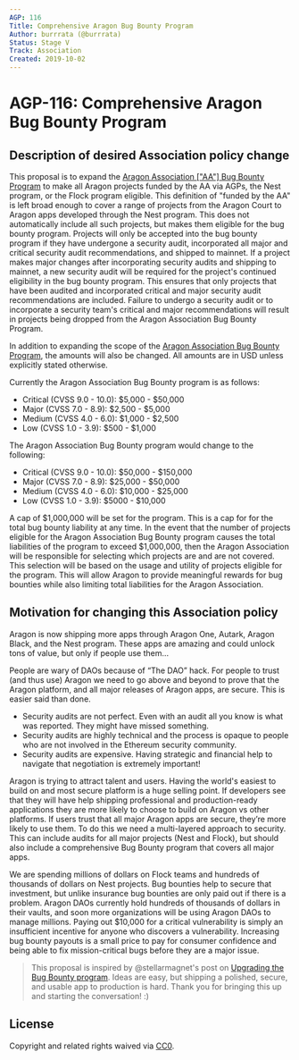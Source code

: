 ```yaml
---
AGP: 116
Title: Comprehensive Aragon Bug Bounty Program
Author: burrrata (@burrrata)
Status: Stage V
Track: Association
Created: 2019-10-02
---
```


# AGP-116: Comprehensive Aragon Bug Bounty Program

## Description of desired Association policy change

This proposal is to expand the [Aragon Association ["AA"] Bug Bounty Program](https://wiki.aragon.org/association/security/bug_bounty/) to make all Aragon projects funded by the AA via AGPs, the Nest program, or the Flock program eligible. This definition of "funded by the AA" is left broad enough to cover a range of projects from the Aragon Court to Aragon apps developed through the Nest program. This does not automatically include all such projects, but makes them eligible for the bug bounty program. Projects will only be accepted into the bug bounty program if they have undergone a security audit, incorporated all major and critical security audit recommendations, and shipped to mainnet. If a project makes major changes after incorporating security audits and shipping to mainnet, a new security audit will be required for the project's continued eligibility in the bug bounty program. This ensures that only projects that have been audited and incorporated critical and major security audit recommendations are included. Failure to undergo a security audit or to incorporate a security team's critical and major recommendations will result in projects being dropped from the Aragon Association Bug Bounty Program.

In addition to expanding the scope of the [Aragon Association Bug Bounty Program](https://wiki.aragon.org/association/security/bug_bounty/), the amounts will also be changed. All amounts are in USD unless explicitly stated otherwise.

Currently the Aragon Association Bug Bounty program is as follows:
- Critical (CVSS 9.0 - 10.0): $5,000 - $50,000
- Major (CVSS 7.0 - 8.9): $2,500 - $5,000
- Medium (CVSS 4.0 - 6.0): $1,000 - $2,500
- Low (CVSS 1.0 - 3.9): $500 - $1,000

The Aragon Association Bug Bounty program would change to the following:
- Critical (CVSS 9.0 - 10.0): $50,000 - $150,000
- Major (CVSS 7.0 - 8.9): $25,000 - $50,000
- Medium (CVSS 4.0 - 6.0): $10,000 - $25,000
- Low (CVSS 1.0 - 3.9): $5000 - $10,000

A cap of $1,000,000 will be set for the program. This is a cap for for the total bug bounty liability at any time. In the event that the number of projects eligible for the Aragon Association Bug Bounty program causes the total liabilities of the program to exceed $1,000,000, then the Aragon Association will be responsible for selecting which projects are and are not covered. This selection will be based on the usage and utility of projects eligible for the program. This will allow Aragon to provide meaningful rewards for bug bounties while also limiting total liabilities for the Aragon Association.

## Motivation for changing this Association policy
Aragon is now shipping more apps through Aragon One, Autark, Aragon Black, and the Nest program. These apps are amazing and could unlock tons of value, but only if people use them…

People are wary of DAOs because of “The DAO” hack. For people to trust (and thus use) Aragon we need to go above and beyond to prove that the Aragon platform, and all major releases of Aragon apps, are secure. This is easier said than done.
- Security audits are not perfect. Even with an audit all you know is what was reported. They might have missed something.
- Security audits are highly technical and the process is opaque to people who are not involved in the Ethereum security community.
- Security audits are expensive. Having strategic and financial help to navigate that negotiation is extremely important!

Aragon is trying to attract talent and users. Having the world's easiest to build on and most secure platform is a huge selling point. If developers see that they will have help shipping professional and production-ready applications they are more likely to choose to build on Aragon vs other platforms. If users trust that all major Aragon apps are secure, they’re more likely to use them. To do this we need a multi-layered approach to security. This can include audits for all major projects (Nest and Flock), but should also include a comprehensive Bug Bounty program that covers all major apps.

We are spending millions of dollars on Flock teams and hundreds of thousands of dollars on Nest projects. Bug bounties help to secure that investment, but unlike insurance bug bounties are only paid out if there is a problem. Aragon DAOs currently hold hundreds of thousands of dollars in their vaults, and soon more organizations will be using Aragon DAOs to manage millions. Paying out $10,000 for a critical vulnerability is simply an insufficient incentive for anyone who discovers a vulnerability. Increasing bug bounty payouts is a small price to pay for consumer confidence and being able to fix mission-critical bugs before they are a major issue.

> This proposal is inspired by @stellarmagnet's post on [Upgrading the Bug Bounty program](https://forum.aragon.org/t/upgrading-the-bug-bounty-program-potential-agp/562). Ideas are easy, but shipping a polished, secure, and usable app to production is hard. Thank you for bringing this up and starting the conversation! :)

## License
Copyright and related rights waived via [CC0](https://creativecommons.org/publicdomain/zero/1.0/).

